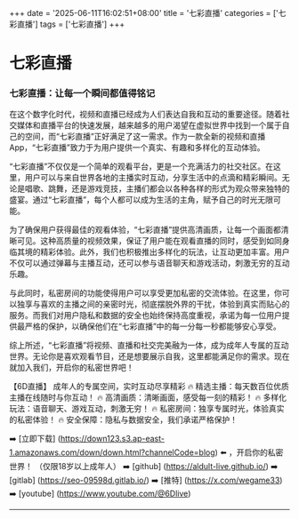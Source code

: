 +++
date = '2025-06-11T16:02:51+08:00'
title = '七彩直播'
categories = ['七彩直播']
tags = ['七彩直播']
+++

# 七彩直播

### 七彩直播：让每一个瞬间都值得铭记

在这个数字化时代，视频和直播已经成为人们表达自我和互动的重要途径。随着社交媒体和直播平台的快速发展，越来越多的用户渴望在虚拟世界中找到一个属于自己的空间，而“七彩直播”正好满足了这一需求。作为一款全新的视频和直播App，“七彩直播”致力于为用户提供一个真实、有趣和多样化的互动体验。

“七彩直播”不仅仅是一个简单的观看平台，更是一个充满活力的社交社区。在这里，用户可以与来自世界各地的主播实时互动，分享生活中的点滴和精彩瞬间。无论是唱歌、跳舞，还是游戏竞技，主播们都会以各种各样的形式为观众带来独特的盛宴。通过“七彩直播”，每个人都可以成为生活的主角，赋予自己的时光无限可能。

为了确保用户获得最佳的观看体验，“七彩直播”提供高清画质，让每一个画面都清晰可见。这种高质量的视频效果，保证了用户能在观看直播的同时，感受到如同身临其境的精彩体验。此外，我们也积极推出多样化的玩法，让互动更加丰富。用户不仅可以通过弹幕与主播互动，还可以参与语音聊天和游戏活动，刺激无穷的互动乐趣。

与此同时，私密房间的功能使得用户可以享受更加私密的交流体验。在这里，你可以独享与喜欢的主播之间的亲密时光，彻底摆脱外界的干扰，体验到真实而贴心的服务。而我们对用户隐私和数据的安全也始终保持高度重视，承诺为每一位用户提供最严格的保护，以确保他们在“七彩直播”中的每一分每一秒都能够安心享受。

综上所述，“七彩直播”将视频、直播和社交完美融为一体，成为成年人专属的互动世界。无论你是喜欢观看节目，还是想要展示自我，这里都能满足你的需求。现在就加入我们，开启你的私密世界吧！

【6D直播】
成年人的专属空间，实时互动尽享精彩
🔥 精选主播：每天数百位优质主播在线随时与你互动！
🔥 高清画质：清晰画面，感受每一刻的精彩！
🔥 多样化玩法：语音聊天、游戏互动，刺激无穷！
🔥 私密房间：独享专属时光，体验真实的私密体验！
🔥 安全保障：隐私与数据安全，我们承诺严格保护！

➡️ [立即下载] (https://down123.s3.ap-east-1.amazonaws.com/down/down.html?channelCode=blog) ⬅️ ，开启你的私密世界！
（仅限18岁以上成年人）
➡️ [github] (https://aldult-live.github.io/)
➡️ [gitlab] (https://seo-09598d.gitlab.io/)
➡️ [推特] (https://x.com/wegame33)
➡️ [youtube] (https://www.youtube.com/@6Dlive)

---
